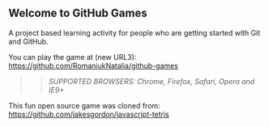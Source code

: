 ## Welcome to GitHub Games

A project based learning activity for people who are getting started with Git and GitHub.

You can play the game at (new URL3): https://github.com/RomaniukNatalia/github-games

>> _*SUPPORTED BROWSERS*: Chrome, Firefox, Safari, Opera and IE9+_

This fun open source game was cloned from: https://github.com/jakesgordon/javascript-tetris
